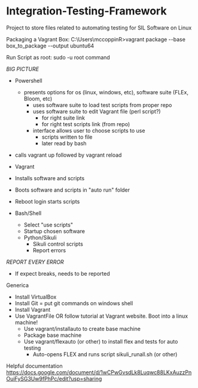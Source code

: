 # Integration-Testing-Framework
Project to store files related to automating testing for SIL Software on Linux

Packaging a Vagrant Box: 
C:\Users\mccoppinR>vagrant package --base box_to_package
--output ubuntu64

Run Script as root: sudo -u root command

*BIG PICTURE*
* Powershell 
  * presents options for os (linux, windows, etc), software suite (FLEx, Bloom, etc)
    * uses software suite to load test scripts from proper repo
    * uses software suite to edit Vagrant file (perl script?)
      * for right suite link
      * for right test scripts link (from repo)
    * interface allows user to choose scripts to use
      * scripts written to file
      * later read by bash
 * calls vagrant up followed by vagrant reload

* Vagrant
 * Installs software and scripts
 * Boots software and scripts in "auto run" folder
 * Reboot login starts scripts

* Bash/Shell
  * Select "use scripts"
  * Startup chosen software
  * Python/Sikuli
    * Sikuli control scripts
    * Report errors

*REPORT EVERY ERROR*
* If expect breaks, needs to be reported

Generica
  * Install VirtualBox
  * Install Git  =  put git commands on windows shell
  * Install Vagrant
  * Use VagrantFile  OR follow tutorial at Vagrant website. Boot into a linux machine!
    * Use vagrant/installauto to create base machine
    * Package base machine
    * Use vagrant/flexauto (or other) to install flex and tests for auto testing
      * Auto-opens FLEX and runs script sikuli_runall.sh (or other)

Helpful documentation
https://docs.google.com/document/d/1wCPwGvsdLk8Luqwc88LKxAuzzPnOuiFySG3Uw9fPhPc/edit?usp=sharing
